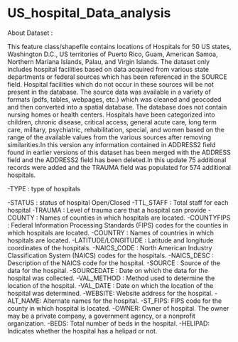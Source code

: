# US_hospital_Data_analysis
About Dataset :

This feature class/shapefile contains locations of Hospitals for 50 US states, Washington D.C., US territories of Puerto Rico, Guam, American Samoa, Northern Mariana Islands, Palau, and Virgin Islands. The dataset only includes hospital facilities based on data acquired from various state departments or federal sources which has been referenced in the SOURCE field. Hospital facilities which do not occur in these sources will be not present in the database. The source data was available in a variety of formats (pdfs, tables, webpages, etc.) which was cleaned and geocoded and then converted into a spatial database. The database does not contain nursing homes or health centers. Hospitals have been categorized into children, chronic disease, critical access, general acute care, long term care, military, psychiatric, rehabilitation, special, and women based on the range of the available values from the various sources after removing similarities.In this version any information contained in ADDRESS2 field found in earlier versions of this dataset has been merged with the ADDRESS field and the ADDRESS2 field has been deleted.In this update 75 additional records were added and the TRAUMA field was populated for 574 additional hospitals.


-TYPE : type of hospitals

-STATUS : status of hospital Open/Closed 
-TTL_STAFF : Total staff for each hospital
-TRAUMA : Level of trauma care that a hospital can provide
-COUNTY : Names of counties in which hospitals are located.
-COUNTYFIPS : Federal Information Processing Standards (FIPS) codes for the counties in which hospitals are located.
-COUNTRY : Names of countries in which hospitals are located.
-LATITUDE/LONGITUDE : Latitude and longitude coordinates of the hospitals.
-NAICS_CODE : North American Industry Classification System (NAICS) codes for the hospitals.
-NAICS_DESC : Description of the NAICS code for the hospital.
-SOURCE : Source of the data for the hospital.
-SOURCEDATE : Date on which the data for the hospital was collected.
-VAL_METHOD : Method used to determine the location of the hospital.
-VAL_DATE : Date on which the location of the hospital was determined.
-WEBSITE: Website address for the hospital.
-ALT_NAME: Alternate names for the hospital.
-ST_FIPS: FIPS code for the county in which hospital is located.
-OWNER: Owner of hospital. The owner may be a private company, a government agency, or a nonprofit organization.
-BEDS: Total number of beds in the hospital.
-HELIPAD: Indicates whether the hospital has a helipad or not.
